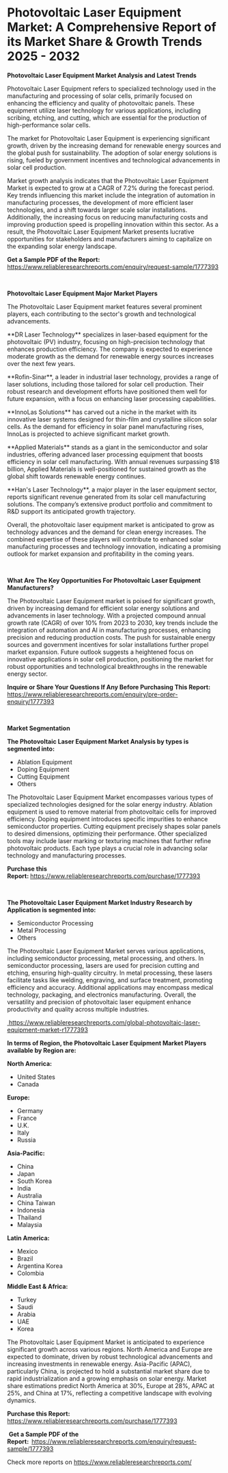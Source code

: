 <p><h1>Photovoltaic Laser Equipment Market: A Comprehensive Report of its Market Share & Growth Trends 2025 - 2032</h1></p><p><strong>Photovoltaic Laser Equipment Market Analysis and Latest Trends</strong></p>
<p><p>Photovoltaic Laser Equipment refers to specialized technology used in the manufacturing and processing of solar cells, primarily focused on enhancing the efficiency and quality of photovoltaic panels. These equipment utilize laser technology for various applications, including scribing, etching, and cutting, which are essential for the production of high-performance solar cells. </p><p>The market for Photovoltaic Laser Equipment is experiencing significant growth, driven by the increasing demand for renewable energy sources and the global push for sustainability. The adoption of solar energy solutions is rising, fueled by government incentives and technological advancements in solar cell production. </p><p>Market growth analysis indicates that the Photovoltaic Laser Equipment Market is expected to grow at a CAGR of 7.2% during the forecast period. Key trends influencing this market include the integration of automation in manufacturing processes, the development of more efficient laser technologies, and a shift towards larger scale solar installations. Additionally, the increasing focus on reducing manufacturing costs and improving production speed is propelling innovation within this sector. As a result, the Photovoltaic Laser Equipment Market presents lucrative opportunities for stakeholders and manufacturers aiming to capitalize on the expanding solar energy landscape.</p></p>
<p><strong>Get a Sample PDF of the Report:&nbsp;</strong> <a href="https://www.reliableresearchreports.com/enquiry/request-sample/1777393?utm_campaign=2716&utm_medium=2&utm_source=Github&utm_content=ia&utm_term=27022025&utm_id=photovoltaic-laser-equipment">https://www.reliableresearchreports.com/enquiry/request-sample/1777393</a></p>
<p>&nbsp;</p>
<p><strong>Photovoltaic Laser Equipment Major Market Players</strong></p>
<p><p>The Photovoltaic Laser Equipment market features several prominent players, each contributing to the sector's growth and technological advancements. </p><p>**DR Laser Technology** specializes in laser-based equipment for the photovoltaic (PV) industry, focusing on high-precision technology that enhances production efficiency. The company is expected to experience moderate growth as the demand for renewable energy sources increases over the next few years.</p><p>**Rofin-Sinar**, a leader in industrial laser technology, provides a range of laser solutions, including those tailored for solar cell production. Their robust research and development efforts have positioned them well for future expansion, with a focus on enhancing laser processing capabilities.</p><p>**InnoLas Solutions** has carved out a niche in the market with its innovative laser systems designed for thin-film and crystalline silicon solar cells. As the demand for efficiency in solar panel manufacturing rises, InnoLas is projected to achieve significant market growth.</p><p>**Applied Materials** stands as a giant in the semiconductor and solar industries, offering advanced laser processing equipment that boosts efficiency in solar cell manufacturing. With annual revenues surpassing $18 billion, Applied Materials is well-positioned for sustained growth as the global shift towards renewable energy continues.</p><p>**Han's Laser Technology**, a major player in the laser equipment sector, reports significant revenue generated from its solar cell manufacturing solutions. The company’s extensive product portfolio and commitment to R&D support its anticipated growth trajectory.</p><p>Overall, the photovoltaic laser equipment market is anticipated to grow as technology advances and the demand for clean energy increases. The combined expertise of these players will contribute to enhanced solar manufacturing processes and technology innovation, indicating a promising outlook for market expansion and profitability in the coming years.</p></p>
<p>&nbsp;</p>
<p><strong>What Are The Key Opportunities For Photovoltaic Laser Equipment Manufacturers?</strong></p>
<p><p>The Photovoltaic Laser Equipment market is poised for significant growth, driven by increasing demand for efficient solar energy solutions and advancements in laser technology. With a projected compound annual growth rate (CAGR) of over 10% from 2023 to 2030, key trends include the integration of automation and AI in manufacturing processes, enhancing precision and reducing production costs. The push for sustainable energy sources and government incentives for solar installations further propel market expansion. Future outlook suggests a heightened focus on innovative applications in solar cell production, positioning the market for robust opportunities and technological breakthroughs in the renewable energy sector.</p></p>
<p><strong>Inquire or Share Your Questions If Any Before Purchasing This Report:</strong> <a href="https://www.reliableresearchreports.com/enquiry/pre-order-enquiry/1777393?utm_campaign=2716&utm_medium=2&utm_source=Github&utm_content=ia&utm_term=27022025&utm_id=photovoltaic-laser-equipment">https://www.reliableresearchreports.com/enquiry/pre-order-enquiry/1777393</a></p>
<p>&nbsp;</p>
<p><strong>Market Segmentation</strong></p>
<p><strong>The Photovoltaic Laser Equipment Market Analysis by types is segmented into:</strong></p>
<p><ul><li>Ablation Equipment</li><li>Doping Equipment</li><li>Cutting Equipment</li><li>Others</li></ul></p>
<p><p>The Photovoltaic Laser Equipment Market encompasses various types of specialized technologies designed for the solar energy industry. Ablation equipment is used to remove material from photovoltaic cells for improved efficiency. Doping equipment introduces specific impurities to enhance semiconductor properties. Cutting equipment precisely shapes solar panels to desired dimensions, optimizing their performance. Other specialized tools may include laser marking or texturing machines that further refine photovoltaic products. Each type plays a crucial role in advancing solar technology and manufacturing processes.</p></p>
<p><strong>Purchase this Report:&nbsp;</strong><a href="https://www.reliableresearchreports.com/purchase/1777393?utm_campaign=2716&utm_medium=2&utm_source=Github&utm_content=ia&utm_term=27022025&utm_id=photovoltaic-laser-equipment">https://www.reliableresearchreports.com/purchase/1777393</a></p>
<p>&nbsp;</p>
<p><strong>The Photovoltaic Laser Equipment Market Industry Research by Application is segmented into:</strong></p>
<p><ul><li>Semiconductor Processing</li><li>Metal Processing</li><li>Others</li></ul></p>
<p><p>The Photovoltaic Laser Equipment Market serves various applications, including semiconductor processing, metal processing, and others. In semiconductor processing, lasers are used for precision cutting and etching, ensuring high-quality circuitry. In metal processing, these lasers facilitate tasks like welding, engraving, and surface treatment, promoting efficiency and accuracy. Additional applications may encompass medical technology, packaging, and electronics manufacturing. Overall, the versatility and precision of photovoltaic laser equipment enhance productivity and quality across multiple industries.</p></p>
<p><a href="https://www.reliableresearchreports.com/global-photovoltaic-laser-equipment-market-r1777393?utm_campaign=2716&utm_medium=2&utm_source=Github&utm_content=ia&utm_term=27022025&utm_id=photovoltaic-laser-equipment">&nbsp;https://www.reliableresearchreports.com/global-photovoltaic-laser-equipment-market-r1777393</a></p>
<p><strong>In terms of Region, the Photovoltaic Laser Equipment Market Players available by Region are:</strong></p>
<p>
    <p> <strong> North America: </strong>
        <ul>
            <li>United States</li>
            <li>Canada</li>
        </ul>
        </p> 
    <p> <strong> Europe: </strong>
        <ul>
            <li>Germany</li>
            <li>France</li>
            <li>U.K.</li>
            <li>Italy</li>
            <li>Russia</li>
        </ul>
        </p> 
    <p> <strong> Asia-Pacific: </strong>
        <ul>
            <li>China</li>
            <li>Japan</li>
            <li>South Korea</li>
            <li>India</li>
            <li>Australia</li>
            <li>China Taiwan</li>
            <li>Indonesia</li>
            <li>Thailand</li>
            <li>Malaysia</li>
        </ul>
        </p> 
    <p> <strong> Latin America: </strong>
        <ul>
            <li>Mexico</li>
            <li>Brazil</li>
            <li>Argentina Korea</li>
            <li>Colombia</li>
        </ul>
        </p> 
    <p> <strong> Middle East & Africa: </strong>
        <ul>
            <li>Turkey</li>
            <li>Saudi</li>
            <li>Arabia</li>
            <li>UAE</li>
            <li>Korea</li>
        </ul>
    </p>
    </p>
<p><p>The Photovoltaic Laser Equipment Market is anticipated to experience significant growth across various regions. North America and Europe are expected to dominate, driven by robust technological advancements and increasing investments in renewable energy. Asia-Pacific (APAC), particularly China, is projected to hold a substantial market share due to rapid industrialization and a growing emphasis on solar energy. Market share estimations predict North America at 30%, Europe at 28%, APAC at 25%, and China at 17%, reflecting a competitive landscape with evolving dynamics.</p></p>
<p><strong>Purchase this Report: </strong><a href="https://www.reliableresearchreports.com/purchase/1777393?utm_campaign=2716&utm_medium=2&utm_source=Github&utm_content=ia&utm_term=27022025&utm_id=photovoltaic-laser-equipment">https://www.reliableresearchreports.com/purchase/1777393</a></p>
<p>&nbsp;<strong>Get a Sample PDF of the Report:&nbsp;&nbsp;</strong><a href="https://www.reliableresearchreports.com/enquiry/request-sample/1777393?utm_campaign=2716&utm_medium=2&utm_source=Github&utm_content=ia&utm_term=27022025&utm_id=photovoltaic-laser-equipment">https://www.reliableresearchreports.com/enquiry/request-sample/1777393</a></p>
<p><strong></strong></p>
<p>Check more reports on <a href="https://www.reliableresearchreports.com/?utm_campaign=2716&utm_medium=2&utm_source=Github&utm_content=ia&utm_term=27022025&utm_id=photovoltaic-laser-equipment">https://www.reliableresearchreports.com/</a></p>